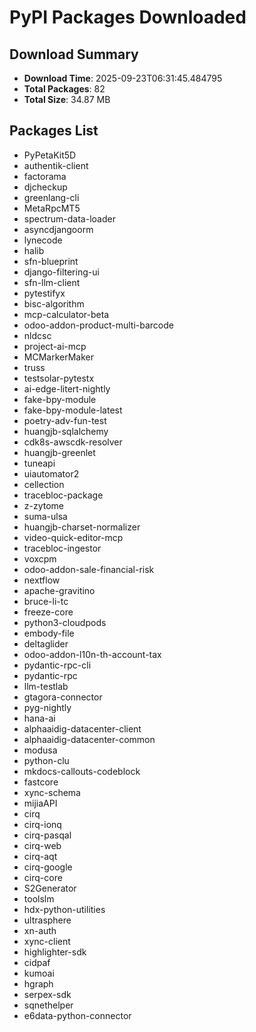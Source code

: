 # PyPI Packages Downloaded

## Download Summary
- **Download Time**: 2025-09-23T06:31:45.484795
- **Total Packages**: 82
- **Total Size**: 34.87 MB

## Packages List
- PyPetaKit5D
- authentik-client
- factorama
- djcheckup
- greenlang-cli
- MetaRpcMT5
- spectrum-data-loader
- asyncdjangoorm
- lynecode
- halib
- sfn-blueprint
- django-filtering-ui
- sfn-llm-client
- pytestifyx
- bisc-algorithm
- mcp-calculator-beta
- odoo-addon-product-multi-barcode
- nldcsc
- project-ai-mcp
- MCMarkerMaker
- truss
- testsolar-pytestx
- ai-edge-litert-nightly
- fake-bpy-module
- fake-bpy-module-latest
- poetry-adv-fun-test
- huangjb-sqlalchemy
- cdk8s-awscdk-resolver
- huangjb-greenlet
- tuneapi
- uiautomator2
- cellection
- tracebloc-package
- z-zytome
- suma-ulsa
- huangjb-charset-normalizer
- video-quick-editor-mcp
- tracebloc-ingestor
- voxcpm
- odoo-addon-sale-financial-risk
- nextflow
- apache-gravitino
- bruce-li-tc
- freeze-core
- python3-cloudpods
- embody-file
- deltaglider
- odoo-addon-l10n-th-account-tax
- pydantic-rpc-cli
- pydantic-rpc
- llm-testlab
- gtagora-connector
- pyg-nightly
- hana-ai
- alphaaidig-datacenter-client
- alphaaidig-datacenter-common
- modusa
- python-clu
- mkdocs-callouts-codeblock
- fastcore
- xync-schema
- mijiaAPI
- cirq
- cirq-ionq
- cirq-pasqal
- cirq-web
- cirq-aqt
- cirq-google
- cirq-core
- S2Generator
- toolslm
- hdx-python-utilities
- ultrasphere
- xn-auth
- xync-client
- highlighter-sdk
- cidpaf
- kumoai
- hgraph
- serpex-sdk
- sqnethelper
- e6data-python-connector
